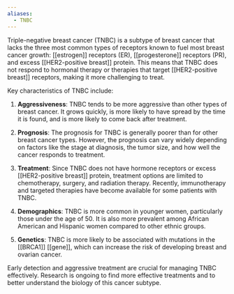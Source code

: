 ```yaml
---
aliases:
  - TNBC
---
```

Triple-negative breast cancer (TNBC) is a subtype of breast cancer that lacks the three most common types of receptors known to fuel most breast cancer growth: [[estrogen]] receptors (ER), [[progesterone]] receptors (PR), and excess [[HER2-positive breast]] protein. This means that TNBC does not respond to hormonal therapy or therapies that target [[HER2-positive breast]] receptors, making it more challenging to treat.

Key characteristics of TNBC include:

1. **Aggressiveness**: TNBC tends to be more aggressive than other types of breast cancer. It grows quickly, is more likely to have spread by the time it is found, and is more likely to come back after treatment.

2. **Prognosis**: The prognosis for TNBC is generally poorer than for other breast cancer types. However, the prognosis can vary widely depending on factors like the stage at diagnosis, the tumor size, and how well the cancer responds to treatment.

3. **Treatment**: Since TNBC does not have hormone receptors or excess [[HER2-positive breast]] protein, treatment options are limited to chemotherapy, surgery, and radiation therapy. Recently, immunotherapy and targeted therapies have become available for some patients with TNBC.

4. **Demographics**: TNBC is more common in younger women, particularly those under the age of 50. It is also more prevalent among African American and Hispanic women compared to other ethnic groups.

5. **Genetics**: TNBC is more likely to be associated with mutations in the [[BRCA1]] [[gene]], which can increase the risk of developing breast and ovarian cancer.

Early detection and aggressive treatment are crucial for managing TNBC effectively. Research is ongoing to find more effective treatments and to better understand the biology of this cancer subtype.